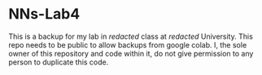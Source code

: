 # NNs-Lab4
This is a backup for my lab in *redacted* class at *redacted* University. This repo needs to be public to allow backups from google colab. I, the sole owner of this repository and code within it, do not give permission to any person to duplicate this code. 
